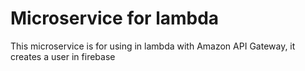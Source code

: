 # Microservice for lambda

This microservice is for using in lambda with Amazon API Gateway, it creates a user in firebase
